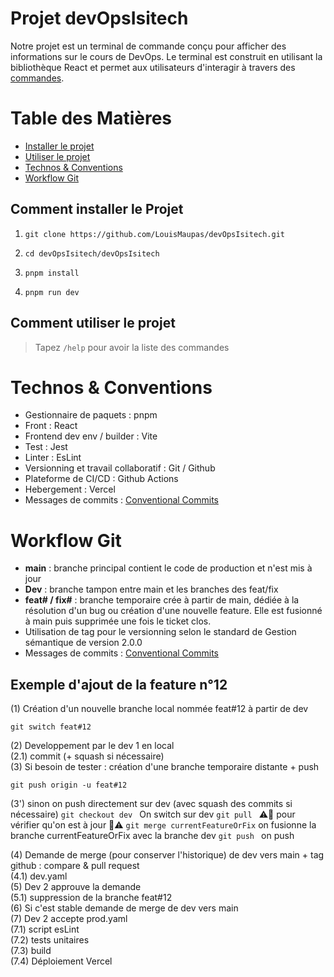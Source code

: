 # Projet devOpsIsitech
Notre projet est un terminal de commande conçu pour afficher des informations sur le cours de DevOps. Le terminal est construit en utilisant la bibliothèque React et permet aux utilisateurs d'interagir à travers des [commandes](#comment-utiliser-le-projet).

# Table des Matières
- [Installer le projet](#comment-installer-le-projet)
- [Utiliser le projet](#comment-utiliser-le-projet)
- [Technos & Conventions](#technos--conventions)
- [Workflow Git](#workflow-git)


## Comment installer le Projet 

1. `git clone https://github.com/LouisMaupas/devOpsIsitech.git`

2. `cd devOpsIsitech/devOpsIsitech`

3. `pnpm install`

4. `pnpm run dev`

## Comment utiliser le projet
> Tapez `/help` pour avoir la liste des commandes

# Technos & Conventions
- Gestionnaire de paquets : pnpm  
- Front : React  
- Frontend dev env / builder : Vite  
- Test : Jest  
- Linter : EsLint  
- Versionning et travail collaboratif : Git / Github  
- Plateforme de CI/CD : Github Actions  
- Hebergement : Vercel 
- Messages de commits : [Conventional Commits](https://www.conventionalcommits.org/en/v1.0.0/)

# Workflow Git
- **main** : branche principal contient le code de production et n'est mis à jour 
- **Dev** : branche tampon entre main et les branches des feat/fix
- **feat# / fix#** : branche temporaire crée à partir de main, dédiée à la résolution d'un bug ou création d'une nouvelle feature. Elle est fusionné à main puis supprimée une fois le ticket clos.
- Utilisation de tag pour le versionning selon le standard de Gestion sémantique de version 2.0.0
- Messages de commits : [Conventional Commits](https://www.conventionalcommits.org/en/v1.0.0/)

## Exemple d'ajout de la feature n°12

(1) Création d'un nouvelle branche local nommée feat#12 à partir de dev
```
git switch feat#12
```
(2) Developpement par le dev 1 en local  
(2.1) commit (+ squash si nécessaire)  
(3) Si besoin de tester : création d'une branche temporaire distante + push
```
git push origin -u feat#12
```
(3') sinon on push directement sur dev (avec squash des commits si nécessaire)
```git checkout dev ``` On switch sur dev
```git pull ``` ⚠️🔺 pour vérifier qu'on est à jour 🔺⚠️
```git merge currentFeatureOrFix``` on fusionne la branche currentFeatureOrFix avec la branche dev
```git push ``` on push

(4) Demande de merge (pour conserver l'historique) de dev vers main + tag
github : compare & pull request  
    (4.1) dev.yaml  
(5) Dev 2 approuve la demande  
    (5.1) suppression de la branche feat#12  
(6) Si c'est stable demande de merge de dev vers main  
(7) Dev 2 accepte
    prod.yaml  
    (7.1) script esLint  
    (7.2) tests unitaires  
    (7.3) build  
    (7.4) Déploiement Vercel
